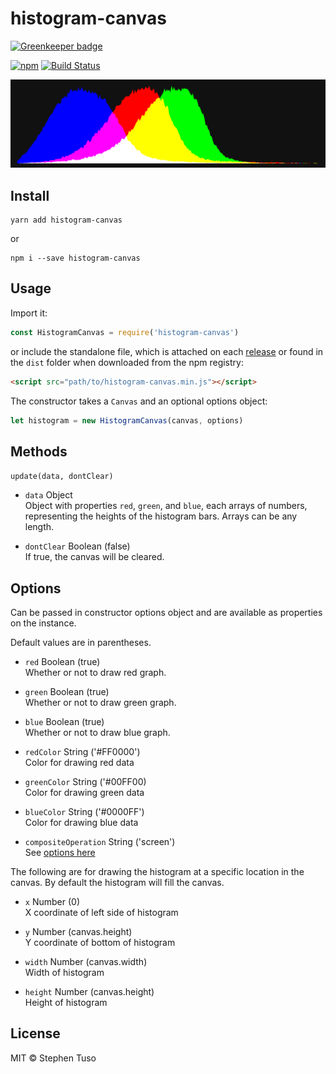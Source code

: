 # histogram-canvas

[![Greenkeeper badge](https://badges.greenkeeper.io/stephentuso/histogram-canvas.svg)](https://greenkeeper.io/)

[![npm](https://img.shields.io/npm/v/histogram-canvas.svg)](https://www.npmjs.com/package/histogram-canvas) [![Build Status](https://travis-ci.org/stephentuso/histogram-canvas.svg?branch=master&style=flat-square)](https://travis-ci.org/stephentuso/histogram-canvas)

![Preview Image](https://raw.githubusercontent.com/stephentuso/histogram-canvas/master/preview.png)

## Install

```
yarn add histogram-canvas
```

or

```
npm i --save histogram-canvas
```

## Usage

Import it:

```javascript
const HistogramCanvas = require('histogram-canvas')
```

or include the standalone file, which is attached on each [release](https://github.com/stephentuso/histogram-canvas/releases) or found in the `dist` folder when downloaded from the npm registry:

```html
<script src="path/to/histogram-canvas.min.js"></script>
```

The constructor takes a `Canvas` and an optional options object:

```javascript
let histogram = new HistogramCanvas(canvas, options)
```

## Methods

`update(data, dontClear)`

 - `data` Object<br>
    Object with properties `red`, `green`, and `blue`, each arrays of numbers, representing the heights of the histogram bars. Arrays can be any length.

 - `dontClear` Boolean (false)<br>
    If true, the canvas will be cleared.

## Options

Can be passed in constructor options object and are available as properties on the instance.

Default values are in parentheses.

 - `red` Boolean (true)<br>
    Whether or not to draw red graph.

 - `green` Boolean (true)<br>
    Whether or not to draw green graph.

 - `blue` Boolean (true)<br>
    Whether or not to draw blue graph.

 - `redColor` String ('#FF0000')<br>
    Color for drawing red data

 - `greenColor` String ('#00FF00)<br>
    Color for drawing green data

 - `blueColor` String ('#0000FF')<br>
    Color for drawing blue data

 - `compositeOperation` String ('screen')<br>
    See [options here](https://developer.mozilla.org/en-US/docs/Web/API/CanvasRenderingContext2D/globalCompositeOperation)

The following are for drawing the histogram at a specific location in the canvas. By default the histogram will fill the canvas.

 - `x` Number (0)<br>
    X coordinate of left side of histogram

 - `y` Number (canvas.height)<br>
    Y coordinate of bottom of histogram

 - `width` Number (canvas.width)<br>
    Width of histogram

 - `height` Number (canvas.height)<Br>
    Height of histogram

## License

MIT © Stephen Tuso
